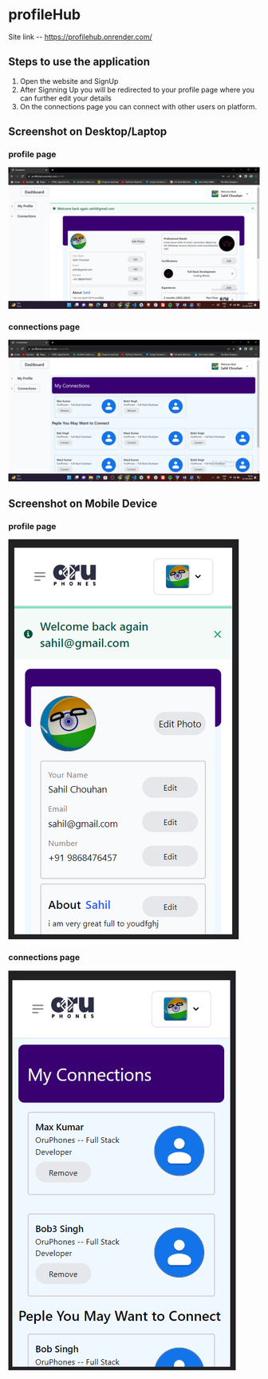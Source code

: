 # profileHub
Site link -- https://profilehub.onrender.com/
## Steps to use the application
1) Open the website and SignUp
2) After Signning Up you will be redirected to your profile page where you can further edit your details
3) On the connections page you can connect with other users on platform.

## Screenshot on Desktop/Laptop
### profile page
![Screenshot of profile page on desktop/laptop](/assets/profile_lap.png)
### connections page
![Screenshot of connections page on desktop/laptop](/assets/connection_lap.png)

## Screenshot on Mobile Device
### profile page
![Screenshot of profile page on mobile](/assets/profile_mob.png) 
### connections page
![Screenshot of connections page on mobile](/assets/connection_mob.png)
